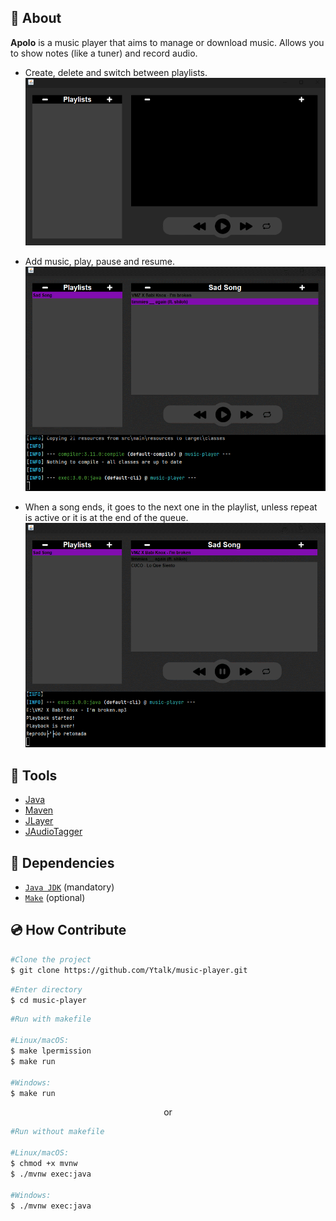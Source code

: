 

## 🎵 About

**Apolo** is a music player that aims to manage or download music. Allows you to show notes (like a tuner) and record audio.

- Create, delete and switch between playlists.
  ![GIF add/switch/del playlists](src\main\resources\gifs\playlists.gif)

- Add music, play, pause and resume.
  ![GIF add music and play/resume](src\main\resources\gifs\music-play.gif)

- When a song ends, it goes to the next one in the playlist, unless repeat is active or it is at the end of the queue.
  ![GIF playback control](src\main\resources\gifs\playback-control.gif)

## 🔨 Tools

- [Java](https://docs.oracle.com/en/java/)
- [Maven](https://maven.apache.org)
- [JLayer](https://github.com/umjammer/jlayer)
- [JAudioTagger](https://www.jthink.net/jaudiotagger/)

## 📄 Dependencies

- [`Java JDK`](https://www.oracle.com/java/technologies/downloads/) (mandatory)
- [`Make`](https://gnuwin32.sourceforge.net/packages/make.htm) (optional)

## 💿 How Contribute

```bash
#Clone the project
$ git clone https://github.com/Ytalk/music-player.git
```

```bash
#Enter directory
$ cd music-player
```

```bash
#Run with makefile

#Linux/macOS:
$ make lpermission
$ make run

#Windows:
$ make run
```

<p align = "center">or</p>

```bash
#Run without makefile

#Linux/macOS:
$ chmod +x mvnw
$ ./mvnw exec:java

#Windows:
$ ./mvnw exec:java
```